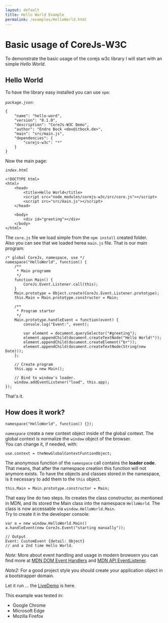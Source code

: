 ```yaml
---
layout: default
title: Hello World Example
permalink: /examples/HelloWorld.html
---
```


# Basic usage of CoreJs-W3C
To demonstrate the  basic usage of the corejs w3c library I will start with
an simple _Hello World_.

## Hello World
To have the library easy installed you can use `npm`:

*`package.json`*:

	{
		"name": "hello-word",
		"version": "0.1.0",
		"description": "CoreJs-W3C Demo",
		"author": "Endre Bock <dev@itbock.de>",
		"main": "src/main.js",
		"dependencies": {
			"corejs-w3c": "*"
		}
	}
	
Now the main page:

*`index.html`*

	<!DOCTYPE html>
	<html>
		<head>
			<title>Hello World</title>
			<script src="node_modules/corejs-w3c/src/core.js"></script> 
			<script src="src/main.js"></script> 
		</head>
		
		<body>
			<div id="greeting"></div>
		</body>
	</html>
		
The `core.js` file we load simple from the `npm install` created folder.    
Also you can see that we loaded herea `main.js` file. That is our main
 program:

	/* global CoreJs, namespace, use */
	namespace("HelloWorld", function() {
		/**
		 * Main programm
		 */
		function Main() {
			CoreJs.Event.Listener.call(this);
		}
		Main.prototype = Object.create(CoreJs.Event.Listener.prototype);
		this.Main = Main.prototype.constructor = Main;
		
		/**
		 * Program starter
		 */
		Main.prototype.handleEvent = function(event) {
			console.log("Event:", event);
					
			var element = document.querySelector("#greeting");
			element.appendChild(document.createTextNode("Hello World!"));
			element.appendChild(document.createElement("br"));
			element.appendChild(document.createTextNode(String(new Date)));
		};
		
		// Create program
		this.app = new Main();
		
		// Bind to window's loader.
		window.addEventListener("load", this.app);
	});

That's it.

## How does it work?

	namespace("HelloWorld", function() {});
		
*`namespace`* create a new context object inside of the global context.
The global context is normalize the `window` object of the browser.    
You can change it, if needed, with:

	use.context = theNewGlobalContextFuntionObject;
		
The anonymous function of the `namespace` call contains the
**loader code**. That means, that after the namespace creation this
function will not anymore exists. To have the objects and classes stored in 
the namespace, is it necessary to add them to the `this` object.

	this.Main = Main.prototype.constructor = Main;
			
That easy line do two steps. Its creates the class constructor, as 
mentioned in MDN, and its stored the Main class into the namespace 
`HelloWorld`. The class is now accessable via `window.HelloWorld.Main`.    
Try to create it in the developer console:

	var a = new window.HelloWorld.Main()
	a.handleEvent(new CoreJs.Event("starting manually"));
	
	// Output
	Event: CustomEvent {detail: Object}
	// and a 2nd time Hello World.
		
_Note:_ More about event handling and usage in modern browsern you can
find more at 
[MDN DOM Event Handlers](https://developer.mozilla.org/en-US/docs/Web/Guide/Events/Event_handlers)
and [MDN API EventListener](https://developer.mozilla.org/en-US/docs/Web/API/EventListener).
 
_Note2:_ For a good project style you should create your application
object in a bootstrapper domain.
 
Let it run ... the [LiveDemo](examples/run/HelloWorld.html) is here.

This example was tested in:
* Google Chrome
* Microsoft Edge
* Mozilla Firefox